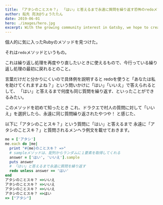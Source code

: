 ```yaml
---
title: 「アタシのことスキ？」 「はい」と答えるまで永遠に質問を繰り返す恐怖のredoメソッド
author: 船先 亮汰@りょうたたん
date: 2019-06-01
hero: ./images/hero.jpg
excerpt: With the growing community interest in Gatsby, we hope to create more resources that make it easier for anyone to grasp the power of this incredible tool.
---
```


個人的に気に入ったRubyのメソッドを見つけた。

それは`redo`メソッドというもの。

これは繰り返し処理を再度やり直したいときに使えるもので、今行っている繰り返し処理の最初に戻れるとのこと。

言葉だけだと分かりにくいので具体例を説明すると
redoを使うと「あなたは私を助けてくれますよね？」という問いかけに「はい」「いいえ」で答えられるとして、
「はい」と答えるまで何度も同じ質問を繰り返す、といったことができるみたい。

このメソッドを初めて知ったとき
これ、ドラクエで村人の質問に対して「いいえ」を選択したら、永遠に同じ質問繰り返されたやつや！
と感じた、

以下に「アタシのことスキ？」という質問に「はい」と答えるまで
永遠に「アタシのことスキ？」と質問されるメンヘラ例文を載せておきます。

```ruby
me = ['アタシ']
me.each do |me|
  print "#{me}のことスキ？ =>"
  # sampleメソッドは、配列からランダムに１要素を取得してくれる
  answer = ['はい', 'いいえ'].sample
  puts answer
  # 「はい」と答えるまで永遠に質問を繰り返す
  redo unless answer == 'はい'
end
アタシのことスキ？ =>いいえ
アタシのことスキ？ =>いいえ
アタシのことスキ？ =>いいえ
アタシのことスキ？ =>はい
=> ["アタシ"]
```